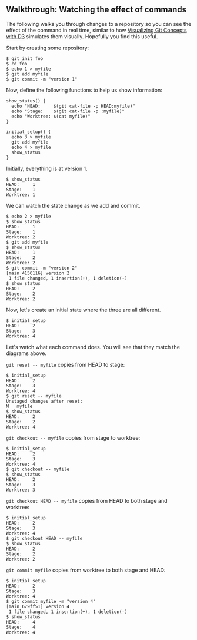 
## Walkthrough: Watching the effect of commands

The following walks you through changes to a repository so you can see
the effect of the command in real time, similar to how [Visualizing Git
Concepts with D3](http://onlywei.github.io/explain-git-with-d3/#)
simulates them visually. Hopefully you find this useful.

Start by creating some repository:

    $ git init foo
    $ cd foo
    $ echo 1 > myfile
    $ git add myfile
    $ git commit -m "version 1"

Now, define the following functions to help us show information:

    show_status() {
      echo "HEAD:     $(git cat-file -p HEAD:myfile)"
      echo "Stage:    $(git cat-file -p :myfile)"
      echo "Worktree: $(cat myfile)"
    }

    initial_setup() {
      echo 3 > myfile
      git add myfile
      echo 4 > myfile
      show_status
    }

Initially, everything is at version 1.

    $ show_status
    HEAD:     1
    Stage:    1
    Worktree: 1

We can watch the state change as we add and commit.

    $ echo 2 > myfile
    $ show_status
    HEAD:     1
    Stage:    1
    Worktree: 2
    $ git add myfile
    $ show_status
    HEAD:     1
    Stage:    2
    Worktree: 2
    $ git commit -m "version 2"
    [main 4156116] version 2
     1 file changed, 1 insertion(+), 1 deletion(-)
    $ show_status
    HEAD:     2
    Stage:    2
    Worktree: 2

Now, let's create an initial state where the three are all different.

    $ initial_setup
    HEAD:     2
    Stage:    3
    Worktree: 4

Let's watch what each command does. You will see that they match the
diagrams above.

`git reset -- myfile` copies from HEAD to stage:

    $ initial_setup
    HEAD:     2
    Stage:    3
    Worktree: 4
    $ git reset -- myfile
    Unstaged changes after reset:
    M   myfile
    $ show_status
    HEAD:     2
    Stage:    2
    Worktree: 4

`git checkout -- myfile` copies from stage to worktree:

    $ initial_setup
    HEAD:     2
    Stage:    3
    Worktree: 4
    $ git checkout -- myfile
    $ show_status
    HEAD:     2
    Stage:    3
    Worktree: 3

`git checkout HEAD -- myfile` copies from HEAD to both stage and
worktree:

    $ initial_setup
    HEAD:     2
    Stage:    3
    Worktree: 4
    $ git checkout HEAD -- myfile
    $ show_status
    HEAD:     2
    Stage:    2
    Worktree: 2

`git commit myfile` copies from worktree to both stage and HEAD:

    $ initial_setup
    HEAD:     2
    Stage:    3
    Worktree: 4
    $ git commit myfile -m "version 4"
    [main 679ff51] version 4
     1 file changed, 1 insertion(+), 1 deletion(-)
    $ show_status
    HEAD:     4
    Stage:    4
    Worktree: 4

